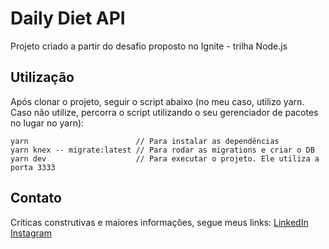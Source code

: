 # Daily Diet API

Projeto criado a partir do desafio proposto no Ignite - trilha Node.js

## Utilização

Após clonar o projeto, seguir o script abaixo (no meu caso, utilizo yarn. Caso não utilize, percorra o script utilizando o seu gerenciador de pacotes no lugar no yarn): 
```
yarn                        // Para instalar as dependências
yarn knex -- migrate:latest // Para rodar as migrations e criar o DB
yarn dev                    // Para executar o projeto. Ele utiliza a porta 3333
```

## Contato
Críticas construtivas e maiores informações, segue meus links:
 [LinkedIn](https://www.linkedin.com/in/leonardo-mendes-furtado/)
 [Instagram](https://www.instagram.com/leonardomf_/)